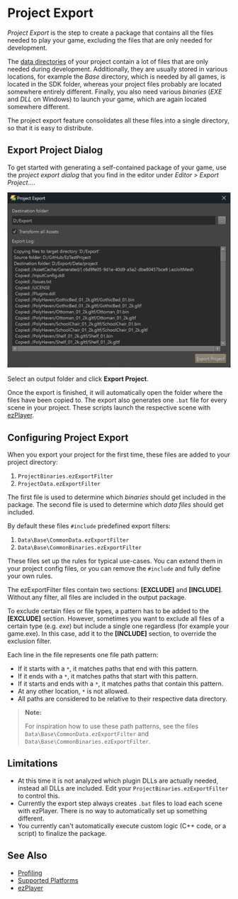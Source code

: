 # Project Export

*Project Export* is the step to create a package that contains all the files needed to play your game, excluding the files that are only needed for development.

The [data directories](../projects/data-directories.md) of your project contain a lot of files that are only needed during development. Additionally, they are usually stored in various locations, for example the *Base* directory, which is needed by all games, is located in the SDK folder, whereas your project files probably are located somewhere entirely different. Finally, you also need various *binaries* (*EXE* and *DLL* on Windows) to launch your game, which are again located somewhere different.

The project export feature consolidates all these files into a single directory, so that it is easy to distribute.

## Export Project Dialog

To get started with generating a self-contained package of your game, use the *project export dialog* that you find in the editor under *Editor > Export Project...*.

![Project Export Dialog](media/project-export-dlg.png)

Select an output folder and click **Export Project**.

Once the export is finished, it will automatically open the folder where the files have been copied to. The export also generates one `.bat` file for every scene in your project. These scripts launch the respective scene with [ezPlayer](../tools/player.md).

## Configuring Project Export

When you export your project for the first time, these files are added to your project directory:

1. `ProjectBinaries.ezExportFilter`
1. `ProjectData.ezExportFilter`

The first file is used to determine which *binaries* should get included in the package.
The second file is used to determine which *data files* should get included.

By default these files `#include` predefined export filters:

1. `Data\Base\CommonData.ezExportFilter`
1. `Data\Base\CommonBinaries.ezExportFilter`

These files set up the rules for typical use-cases. You can extend them in your project config files, or you can remove the `#include` and fully define your own rules.

The ezExportFilter files contain two sections: **[EXCLUDE]** and **[INCLUDE]**. Without any filter, all files are included in the output package.

To exclude certain files or file types, a pattern has to be added to the **[EXCLUDE]** section. However, sometimes you want to exclude all files of a certain type (e.g. *exe*) but include a single one regardless (for example your game.exe). In this case, add it to the **[INCLUDE]** section, to override the exclusion filter.

Each line in the file represents one file path pattern:

* If it starts with a `*`, it matches paths that end with this pattern.
* If it ends with a `*`, it matches paths that start with this pattern.
* If it starts and ends with a `*`, it matches paths that contain this pattern.
* At any other location, `*` is not allowed.
* All paths are considered to be relative to their respective data directory.

> **Note:**
>
> For inspiration how to use these path patterns, see the files `Data\Base\CommonData.ezExportFilter` and `Data\Base\CommonBinaries.ezExportFilter`.

## Limitations

* At this time it is not analyzed which plugin DLLs are actually needed, instead all DLLs are included. Edit your `ProjectBinaries.ezExportFilter` to control this.
* Currently the export step always creates `.bat` files to load each scene with ezPlayer. There is no way to automatically set up something different.
* You currently can't automatically execute custom logic (C++ code, or a script) to finalize the package.

## See Also

* [Profiling](../performance/profiling.md)
* [Supported Platforms](../build/supported-platforms.md)
* [ezPlayer](../tools/player.md)
